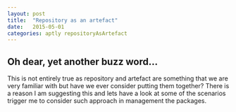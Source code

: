 ```yaml
---
layout: post
title:  "Repository as an artefact"
date:   2015-05-01
categories: aptly repositoryAsArtefact
---
```


## Oh dear, yet another buzz word...
This is not entirely true as repository and artefact are something that we are very familiar with but have we ever consider putting them together? There is a reason I am suggesting this and lets have a look at some of the scenarios trigger me to consider such approach in management the packages.

